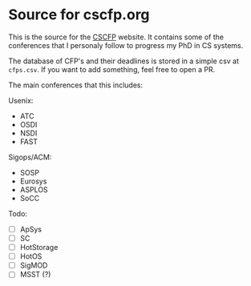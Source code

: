 # Source for cscfp.org

This is the source for the [CSCFP](https://cscfp.org) website. It contains some
of the conferences that I personaly follow to progress my PhD in CS systems.

The database of CFP's and their deadlines is stored in a simple csv at 
`cfps.csv`. If you want to add something, feel free to open a PR.

The main conferences that this includes:

Usenix:

- ATC
- OSDI
- NSDI
- FAST

Sigops/ACM:

- SOSP
- Eurosys
- ASPLOS
- SoCC

Todo:

- [ ] ApSys
- [ ] SC
- [ ] HotStorage
- [ ] HotOS
- [ ] SigMOD
- [ ] MSST (?)
